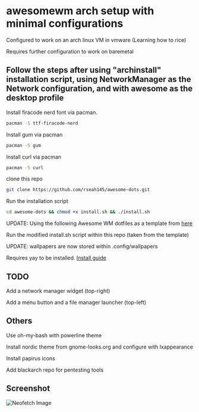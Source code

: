# awesomewm arch setup with minimal configurations   

Configured to work on an arch linux VM in vmware (Learning how to rice)  

Requires further configuration to work on baremetal  

## Follow the steps after using "archinstall" installation script, using NetworkManager as the Network configuration, and with awesome as the desktop profile  

Install firacode nerd font via pacman.
```bash
pacman -S ttf-firacode-nerd
```

Install gum via pacman  
```bash
pacman -S gum
```

Install curl via pacman
```bash
pacman -S curl
```  

clone this repo
```bash
git clone https://github.com/rseah145/awesome-dots.git
```  

Run the installation script
```bash
cd awesome-dots && chmod +x install.sh && ./install.sh
```  

UPDATE: Using the following Awesome WM dotfiles as a template from [here](https://github.com/vulekhanh/dotfiles)  

Run the modified install.sh script within this repo (taken from the template)  

UPDATE: wallpapers are now stored within .config/wallpapers  

Requires yay to be installed. [Install guide](https://github.com/Jguer/yay#installation)  


## TODO  

Add a network manager widget (top-right)  

Add a menu button and a file manager launcher (top-left)  


## Others  

Use oh-my-bash with powerline theme  

Install nordic theme from gnome-looks.org and configure with lxappearance  

Install papirus icons  

Add blackarch repo for pentesting tools   
 

## Screenshot  

![Neofetch Image](https://github.com/rseah145/awesome-dots/assets/108401257/01b1fd8e-8820-4622-a823-e5977dbdca2f)

